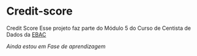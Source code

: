 # Credit-score
Credit Score
Esse projeto faz parte do Módulo 5 do Curso de Centista de Dados da [EBAC](https://ebaconline.com.br)

*Ainda estou em Fase de aprendizagem*
